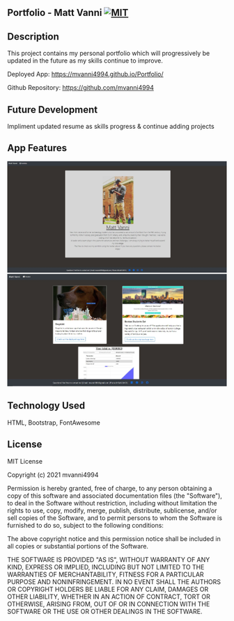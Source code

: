 ## Portfolio - Matt Vanni [![MIT](https://img.shields.io/badge/License-MIT-yellow.svg)](https://opensource.org/licenses/MIT)

## Description
This project contains my personal portfolio which will progressively be updated in the future as my skills continue to improve.

Deployed App: https://mvanni4994.github.io/Portfolio/

Github Repository: https://github.com/mvanni4994

## Future Development
Impliment updated resume as skills progress & continue adding projects

## App Features

![image](/assets/images/porthome.JPG)
![image](/assets/images/portpage.JPG)

## Technology Used
HTML, Bootstrap, FontAwesome

## License

MIT License

Copyright (c) 2021 mvanni4994

Permission is hereby granted, free of charge, to any person obtaining a copy of this software and associated documentation files (the "Software"), to deal in the Software without restriction, including without limitation the rights to use, copy, modify, merge, publish, distribute, sublicense, and/or sell copies of the Software, and to permit persons to whom the Software is furnished to do so, subject to the following conditions:

The above copyright notice and this permission notice shall be included in all copies or substantial portions of the Software.

THE SOFTWARE IS PROVIDED "AS IS", WITHOUT WARRANTY OF ANY KIND, EXPRESS OR IMPLIED, INCLUDING BUT NOT LIMITED TO THE WARRANTIES OF MERCHANTABILITY, FITNESS FOR A PARTICULAR PURPOSE AND NONINFRINGEMENT. IN NO EVENT SHALL THE AUTHORS OR COPYRIGHT HOLDERS BE LIABLE FOR ANY CLAIM, DAMAGES OR OTHER LIABILITY, WHETHER IN AN ACTION OF CONTRACT, TORT OR OTHERWISE, ARISING FROM, OUT OF OR IN CONNECTION WITH THE SOFTWARE OR THE USE OR OTHER DEALINGS IN THE SOFTWARE.
